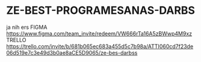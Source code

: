 # ZE-BEST-PROGRAMESANAS-DARBS

ja nih ers
FIGMA https://www.figma.com/team_invite/redeem/VW666rTa16A5zBWwp4M9xz
TRELLO https://trello.com/invite/b/681b065ec683a455d5c7b98a/ATTI060cd7f23de06d519e7c3e49d3b0ae8aCE5D9065/ze-bes-darbss
